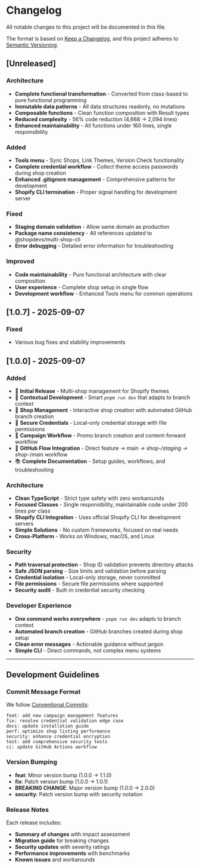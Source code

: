 # Changelog

All notable changes to this project will be documented in this file.

The format is based on [Keep a Changelog](https://keepachangelog.com/en/1.0.0/),
and this project adheres to [Semantic Versioning](https://semver.org/spec/v2.0.0.html).

## [Unreleased]

### Architecture
- **Complete functional transformation** - Converted from class-based to pure functional programming
- **Immutable data patterns** - All data structures readonly, no mutations
- **Composable functions** - Clean function composition with Result types
- **Reduced complexity** - 56% code reduction (4,668 → 2,094 lines)
- **Enhanced maintainability** - All functions under 160 lines, single responsibility

### Added
- **Tools menu** - Sync Shops, Link Themes, Version Check functionality
- **Complete credential workflow** - Collect theme access passwords during shop creation
- **Enhanced .gitignore management** - Comprehensive patterns for development
- **Shopify CLI termination** - Proper signal handling for development server

### Fixed
- **Staging domain validation** - Allow same domain as production
- **Package name consistency** - All references updated to @shopdevs/multi-shop-cli
- **Error debugging** - Detailed error information for troubleshooting

### Improved
- **Code maintainability** - Pure functional architecture with clear composition
- **User experience** - Complete shop setup in single flow
- **Development workflow** - Enhanced Tools menu for common operations

## [1.0.7] - 2025-09-07

### Fixed
- Various bug fixes and stability improvements

## [1.0.0] - 2025-09-07

### Added
- 🚀 **Initial Release** - Multi-shop management for Shopify themes
- 🧠 **Contextual Development** - Smart `pnpm run dev` that adapts to branch context
- 🏪 **Shop Management** - Interactive shop creation with automated GitHub branch creation
- 🔐 **Secure Credentials** - Local-only credential storage with file permissions
- 🎨 **Campaign Workflow** - Promo branch creation and content-forward workflow
- 🔧 **GitHub Flow Integration** - Direct feature → main → shop-*/staging → shop-*/main workflow
- 📚 **Complete Documentation** - Setup guides, workflows, and troubleshooting

### Architecture
- **Clean TypeScript** - Strict type safety with zero workarounds
- **Focused Classes** - Single responsibility, maintainable code under 200 lines per class
- **Shopify CLI Integration** - Uses official Shopify CLI for development servers
- **Simple Solutions** - No custom frameworks, focused on real needs
- **Cross-Platform** - Works on Windows, macOS, and Linux

### Security
- **Path traversal protection** - Shop ID validation prevents directory attacks
- **Safe JSON parsing** - Size limits and validation before parsing
- **Credential isolation** - Local-only storage, never committed
- **File permissions** - Secure file permissions where supported
- **Security audit** - Built-in credential security checking

### Developer Experience
- **One command works everywhere** - `pnpm run dev` adapts to branch context
- **Automated branch creation** - GitHub branches created during shop setup
- **Clean error messages** - Actionable guidance without jargon
- **Simple CLI** - Direct commands, not complex menu systems

---

## Development Guidelines

### Commit Message Format

We follow [Conventional Commits](https://conventionalcommits.org/):

```
feat: add new campaign management features
fix: resolve credential validation edge case  
docs: update installation guide
perf: optimize shop listing performance
security: enhance credential encryption
test: add comprehensive security tests
ci: update GitHub Actions workflow
```

### Version Bumping

- **feat**: Minor version bump (1.0.0 → 1.1.0)
- **fix**: Patch version bump (1.0.0 → 1.0.1)  
- **BREAKING CHANGE**: Major version bump (1.0.0 → 2.0.0)
- **security**: Patch version bump with security notation

### Release Notes

Each release includes:
- **Summary of changes** with impact assessment
- **Migration guide** for breaking changes
- **Security updates** with severity ratings
- **Performance improvements** with benchmarks
- **Known issues** and workarounds